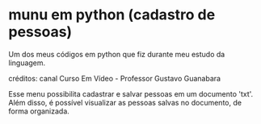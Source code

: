 # munu em python (cadastro de pessoas)
Um dos meus códigos em python que fiz durante meu estudo da linguagem.

créditos: canal Curso Em Vídeo - Professor Gustavo Guanabara

Esse menu possibilita cadastrar e salvar pessoas em um documento 'txt'. Além disso, é possível visualizar as pessoas salvas no documento, de forma organizada.
